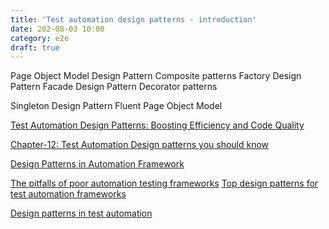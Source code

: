 ```yaml
---
title: 'Test automation design patterns - introduction'
date: 202-08-03 10:00
category: e2e
draft: true
---
```


Page Object Model Design Pattern
Composite patterns
Factory Design Pattern
Facade Design Pattern
Decorator patterns

Singleton Design Pattern
Fluent Page Object Model


[Test Automation Design Patterns: Boosting Efficiency and Code Quality](https://medium.com/@dees3g/test-automation-design-patters-boosting-efficiency-and-code-quality-f2e036cd953e)

[Chapter-12: Test Automation Design patterns you should know](https://kobiton.com/blog/chapter-12-test-automation-design-patterns-you-should-know/)

[Design Patterns in Automation Framework](https://www.browserstack.com/guide/design-patterns-in-automation-framework)

[The pitfalls of poor automation testing frameworks]()
[Top design patterns for test automation frameworks]()

[Design patterns in test automation](https://seleniumcamp.com/talk/design-patterns-in-test-automation/)

[]()